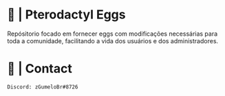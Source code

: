 # 🦖 | Pterodactyl Eggs

Repósitorio focado em fornecer eggs com modificações necessárias para toda a comunidade, facilitando a vida dos usuários e dos administradores.

# 📁 | Contact

```Discord: zGumeloBr#8726```
